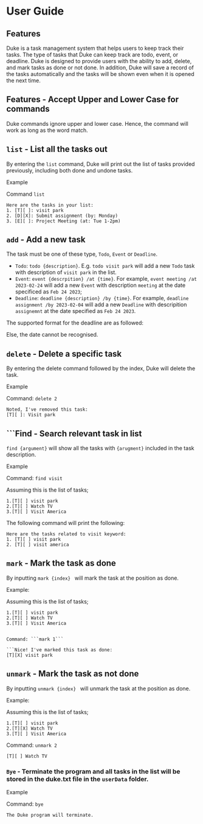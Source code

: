 # User Guide

## Features 
Duke is a task management system that helps users to keep track their tasks. The type of tasks that Duke can keep track are todo, event, or deadline. Duke is designed to provide users with the ability to add, delete, and mark tasks as done or not done. In addition, Duke will save a record of the tasks automatically and the tasks will be shown even when it is opened the next time. 

## Features - Accept Upper and Lower Case for commands
Duke commands ignore upper and lower case. Hence, the command will work as long as the word match. 

## ```list``` - List all the tasks out 

By entering the ```list``` command, Duke will print out the list of tasks provided previously, including both done and undone tasks.  

Example 

Command ```list``` 

```
Here are the tasks in your list: 
1. [T][ ]: visit park
2. [D][X]: Submit assignment (by: Monday) 
3. [E][ ]: Project Meeting (at: Tue 1-2pm) 
```

## ```add``` - Add a new task 

The task must be one of these type, ```Todo```, ```Event``` or ```Deadline```. 
- ```Todo```: ```todo {description}```. E.g. ```todo visit park``` will add a new ```Todo``` task with description of ```visit park``` in the list. 
- ```Event```: ```event {descrpition} /at {time}```. For example, ```event meeting /at 2023-02-24``` will add a new ```Event``` with description ```meeting``` at the date specificed as ```Feb 24 2023```; 
- ```Deadline```: ```deadline {description} /by {time}```. For example, ```deadline assignment /by 2023-02-04``` will add a new ```Deadline``` with descripition ```assignemnt``` at the date specified as ```Feb 24 2023```.  

The supported format for the deadline are as followed: 


Else, the date cannot be recognised.


## ```delete``` - Delete a specific task 
By entering the delete command followed by the index, Duke will delete the task.

Example 

Command: ```delete 2``` 

```
Noted, I've removed this task: 
[T][ ]: Visit park
```

## ```Find - Search relevant task in list 

```find {argument}``` will show all the tasks with ```{arugment}``` included in the task description. 

Example 

Command: ```find visit``` 

Assuming this is the list of tasks;

``` 
1.[T][ ] visit park 
2.[T][ ] Watch TV 
3.[T][ ] Visit America 
``` 

The following command will print the following: 

``` 
Here are the tasks related to visit keyword: 
1. [T][ ] visit park 
2. [T][ ] visit america
``` 

## ```mark``` - Mark the task as done  

By inputting ```mark {index} ``` will mark the task at the position as done. 

Example: 

Assuming this is the list of tasks;

``` 
1.[T][ ] visit park 
2.[T][ ] Watch TV 
3.[T][ ] Visit America 


Command: ```mark 1```  

```Nice! I've marked this task as done: 
[T][X] visit park 
``` 

## ```unmark``` - Mark the task as not done 

By inputting ```unmark {index} ``` will unmark the task at the position as done. 

Example: 

Assuming this is the list of tasks;

``` 
1.[T][ ] visit park 
2.[T][X] Watch TV 
3.[T][ ] Visit America 
```

Command: ```unmark 2```  

```Nice! I've marked this task as not done yet: 
[T][ ] Watch TV 
``` 

### ```Bye``` - Terminate the program and all tasks in the list will be stored in the duke.txt file in the ```userData``` folder.  

Example 

Command: ```bye``` 

``` 
The Duke program will terminate.
```
